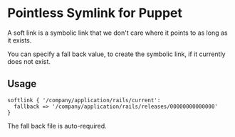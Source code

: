 Pointless Symlink for Puppet
============================

A soft link is a symbolic link that we don't care where it points to as long as
it exists.

You can specify a fall back value, to create the symbolic link, if it currently
does not exist.

Usage
-----

```puppet
softlink { '/company/application/rails/current':
  fallback => '/company/application/rails/releases/00000000000000'
}
```

The fall back file is auto-required.
